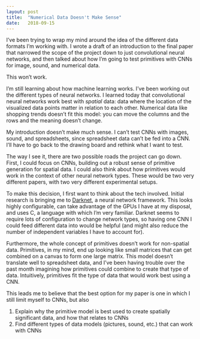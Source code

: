 ```yaml
---
layout: post
title:  "Numerical Data Doesn't Make Sense"
date:   2018-09-15
---
```


I’ve been trying to wrap my mind around the idea of the different data formats I’m working with. I wrote a draft of an introduction to the final paper that narrowed the scope of the project down to just convolutional neural networks, and then talked about how I’m going to test primitives with CNNs for image, sound, and numerical data.

This won’t work.

I’m still learning about how machine learning works. I’ve been working out the different types of neural networks. I learned today that convolutional neural networks work best with _spatial_ data: data where the location of the visualized data points matter in relation to each other. Numerical data like shopping trends doesn’t fit this model: you can move the columns and the rows and the meaning doesn’t change.

My introduction doesn’t make much sense. I can’t test CNNs with images, sound, and spreadsheets, since spreadsheet data can’t be fed into a CNN. I’ll have to go back to the drawing board and rethink what I want to test.

The way I see it, there are two possible roads the project can go down. First, I could focus on CNNs, building out a robust sense of primitive generation for spatial data. I could also think about how primitives would work in the context of other neural network types. These would be two very different papers, with two very different experimental setups.

To make this decision, I first want to think about the tech involved. Initial research is bringing me to [Darknet](https://pjreddie.com/darknet/install/), a neural network framework. This looks highly configurable, can take advantage of the GPUs I have at my disposal, and uses C, a language with which I’m very familiar. Darknet seems to require lots of configuration to change network types, so having one CNN I could feed different data into would be helpful (and might also reduce the number of independent variables I have to account for).

Furthermore, the whole concept of primitives doesn’t work for non-spatial data. Primitives, in my mind, end up looking like small matrices that can get combined on a canvas to form one large matrix. This model doesn’t translate well to spreadsheet data, and I’ve been having trouble over the past month imagining how primitives could combine to create that type of data. Intuitively, primitives fit the type of data that would work best using a CNN.

This leads me to believe that the best option for my paper is one in which I still limit myself to CNNs, but also

1. Explain why the primitive model is best used to create spatially significant data, and how that relates to CNNs
2. Find different types of data models (pictures, sound, etc.) that can work with CNNs